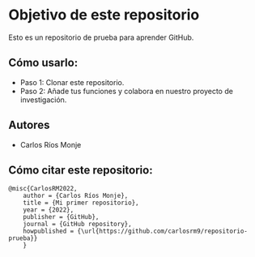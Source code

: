 # Objetivo de este repositorio
Esto es un repositorio de prueba para aprender GitHub.

## Cómo usarlo:

- Paso 1: Clonar este repositorio.
- Paso 2: Añade tus funciones y colabora en nuestro proyecto de investigación.

## Autores
- Carlos Ríos Monje

## Cómo citar este repositorio:

	@misc{CarlosRM2022,
  		author = {Carlos Ríos Monje},
  		title = {Mi primer repositorio},
  		year = {2022},
  		publisher = {GitHub},
  		journal = {GitHub repository},
  		howpublished = {\url{https://github.com/carlosrm9/repositorio-prueba}}
		}
